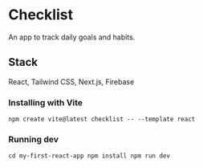 # Checklist 

An app to track daily goals and habits. 

## Stack

React, Tailwind CSS, Next.js, Firebase


### Installing with Vite

`npm create vite@latest checklist -- --template react`

### Running dev

`cd my-first-react-app
npm install
npm run dev`